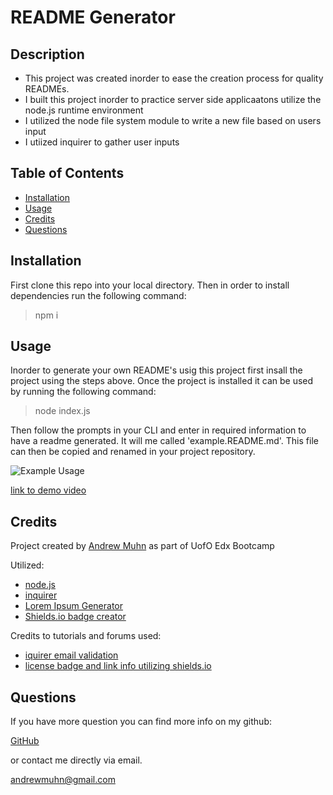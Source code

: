 # README Generator

## Description

- This project was created inorder to ease the creation process for quality READMEs.
- I built this project inorder to practice server side applicaatons utilize the node.js runtime environment
- I utilized the node file system module to write a new file based on users input
- I utiized inquirer to gather user inputs

## Table of Contents

- [Installation](#installation)
- [Usage](#usage)
- [Credits](#credits)
- [Questions](#questions)

## Installation

First clone this repo into your local directory. Then in order to install dependencies run the following command:

> npm i

## Usage

Inorder to generate your own README's usig this project first insall the project using the steps above.
Once the project is installed it can be used by running the following command:

> node index.js

Then follow the prompts in your CLI and enter in required information to have a readme generated. It will me called 'example.README.md'. This file can then be copied and renamed in your project repository.

![Example Usage](./assets/images/Demo.gif)

[link to demo video](https://drive.google.com/file/d/1xkOiRpDnTthJEjApVhJUyHSh98OAqSWC/view)

## Credits

Project created by [Andrew Muhn](https://github.com/andrewmuhn)
as part of UofO Edx Bootcamp

Utilized:

- [node.js](https://nodejs.org/en/about)
- [inquirer](https://www.npmjs.com/package/inquirer/v/2.0.0)
- [Lorem Ipsum Generator](https://loremipsum.io/)
- [Shields.io badge creator](https://shields.io/)

Credits to tutorials and forums used:

- [iquirer email validation](https://gist.github.com/Amitabh-K/ae073eea3d5207efaddffde19b1618e8)
- [license badge and link info utilizing shields.io](https://gist.github.com/lukas-h/2a5d00690736b4c3a7ba)

## Questions

If you have more question you can find more info on my github:

[GitHub](https://github.com/andrewmuhn)

or contact me directly via email.

[andrewmuhn@gmail.com ](mailto:andrewmuhn@gmail.com)
